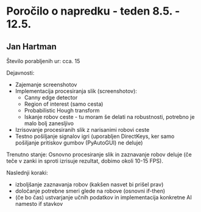 # Poročilo o napredku - teden 8.5. - 12.5.
## Jan Hartman

Število porabljenih ur: cca. 15

Dejavnosti:  
* Zajemanje screenshotov
* Implementacija procesiranja slik (screenshotov): 
  - Canny edge detector
  - Region of interest (samo cesta)
  - Probabilistic Hough transform
  - Iskanje robov ceste - tu moram še delati na robustnosti, potrebno je malo bolj zanesljivo
* Izrisovanje procesiranih slik z narisanimi robovi ceste
* Testno pošiljanje signalov igri (uporabljen DirectKeys, ker samo pošiljanje pritiskov gumbov (PyAutoGUI) ne deluje)

Trenutno stanje: Osnovno procesiranje slik in zaznavanje robov deluje (če teče v zanki in sproti izrisuje rezultat, dobimo okoli 10-15 FPS).

Naslednji koraki:  
* izboljšanje zaznavanja robov (kakšen nasvet bi prišel prav)
* določanje potrebne smeri glede na robove (osnovni if-then)
* (če bo čas) ustvarjanje učnih podatkov in implementacija konkretne AI namesto if stavkov